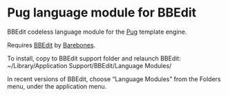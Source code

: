 # Pug language module for BBEdit

BBEdit codeless language module for the [Pug](https://pugjs.org/) template engine.

Requires [BBEdit](http://www.barebones.com/products/bbedit/) by [Barebones](https://barebonesc.com/).

To install, copy to BBEdit support folder and relaunch BBEdit:
	~/Library/Application Support/BBEdit/Language Modules/

In recent versions of BBEdit, choose “Language Modules” from the Folders menu, under the application menu.
